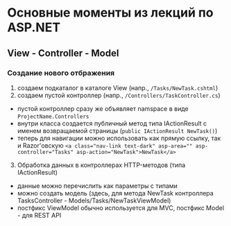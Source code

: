 # Основные моменты из лекций по ASP.NET

## View - Controller - Model
### Создание нового отбражения
1. создаем подкаталог в каталоге View (напр., `/Tasks/NewTask.cshtml`)
2. создаем пустой контроллер (напр., `/Controllers/TaskController.cs`)
 - пустой контроллер сразу же объявляет namspace в виде `ProjectName.Controllers`
 - внутри класса создается публичный метод типа IActionResult с именем возвращаемой страницы (`public IActionResult NewTask()`)
 - теперь для навигации можно использовать как прямую ссылку, так и Razor'овскую
`<a class="nav-link text-dark" asp-area="" asp-controller="Tasks" asp-action="NewTask">NewTask</a>`
3. Обработка данных в контроллерах HTTP-методов (типа IActionResult)
 - данные можно перечислить как параметры с типами
 - можно создать модель (здесь, для метода NewTask контроллера TasksController - Models/Tasks/NewTaskViewModel)
 - постфикс ViewModel обычно используется для MVC, постфикс Model - для REST API
